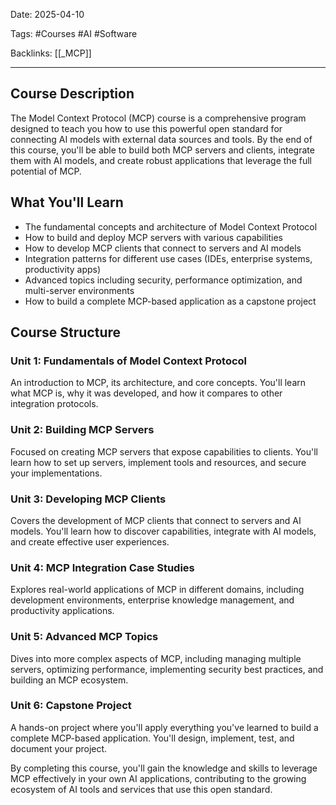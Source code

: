 
Date: 2025-04-10

Tags: #Courses #AI #Software

Backlinks: [[_MCP]]

---

## Course Description

The Model Context Protocol (MCP) course is a comprehensive program designed to teach you how to use this powerful open standard for connecting AI models with external data sources and tools. By the end of this course, you'll be able to build both MCP servers and clients, integrate them with AI models, and create robust applications that leverage the full potential of MCP.

## What You'll Learn

- The fundamental concepts and architecture of Model Context Protocol
- How to build and deploy MCP servers with various capabilities
- How to develop MCP clients that connect to servers and AI models
- Integration patterns for different use cases (IDEs, enterprise systems, productivity apps)
- Advanced topics including security, performance optimization, and multi-server environments
- How to build a complete MCP-based application as a capstone project

## Course Structure

### Unit 1: Fundamentals of Model Context Protocol
An introduction to MCP, its architecture, and core concepts. You'll learn what MCP is, why it was developed, and how it compares to other integration protocols.

### Unit 2: Building MCP Servers
Focused on creating MCP servers that expose capabilities to clients. You'll learn how to set up servers, implement tools and resources, and secure your implementations.

### Unit 3: Developing MCP Clients
Covers the development of MCP clients that connect to servers and AI models. You'll learn how to discover capabilities, integrate with AI models, and create effective user experiences.

### Unit 4: MCP Integration Case Studies
Explores real-world applications of MCP in different domains, including development environments, enterprise knowledge management, and productivity applications.

### Unit 5: Advanced MCP Topics
Dives into more complex aspects of MCP, including managing multiple servers, optimizing performance, implementing security best practices, and building an MCP ecosystem.

### Unit 6: Capstone Project
A hands-on project where you'll apply everything you've learned to build a complete MCP-based application. You'll design, implement, test, and document your project.

By completing this course, you'll gain the knowledge and skills to leverage MCP effectively in your own AI applications, contributing to the growing ecosystem of AI tools and services that use this open standard.
